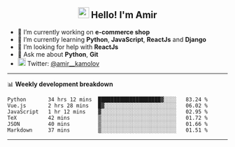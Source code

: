 <h2 align="center"><img src="https://media.giphy.com/media/hvRJCLFzcasrR4ia7z/giphy.gif" width="25px"> Hello! I'm Amir</h2>

- 🔭 I’m currently working on **e-commerce shop**
- 🌱 I’m currently learning **Python**, **JavaScript**, **ReactJs** and **Django**
- 🤔 I’m looking for help with **ReactJs**
- 💬 Ask me about **Python**, **Git**
- <img alt="Amir Kamolov | Twitter" width="18px" src="https://raw.githubusercontent.com/peterthehan/peterthehan/master/assets/twitter.svg" /> Twitter: [@amir__kamolov ](https://twitter.com/amir__kamolov)

---

📊 **Weekly development breakdown**
<!--START_SECTION:waka-->

```text
Python       34 hrs 12 mins  ████████████████████▓░░░░   83.24 %
Vue.js       2 hrs 28 mins   █▓░░░░░░░░░░░░░░░░░░░░░░░   06.02 %
JavaScript   1 hr 12 mins    ▓░░░░░░░░░░░░░░░░░░░░░░░░   02.95 %
TeX          42 mins         ▒░░░░░░░░░░░░░░░░░░░░░░░░   01.72 %
JSON         40 mins         ▒░░░░░░░░░░░░░░░░░░░░░░░░   01.66 %
Markdown     37 mins         ▒░░░░░░░░░░░░░░░░░░░░░░░░   01.51 %
```

<!--END_SECTION:waka-->

---
